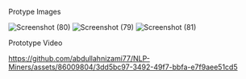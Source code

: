 Protype Images

![Screenshot (80)](https://github.com/abdullahnizami77/NLP-Miners/assets/86009804/3e72c756-eaec-4036-8a89-cb060765ea43)
![Screenshot (79)](https://github.com/abdullahnizami77/NLP-Miners/assets/86009804/e3d0aa73-fb15-49a2-909a-1cca70395a4e)
![Screenshot (81)](https://github.com/abdullahnizami77/NLP-Miners/assets/86009804/ec5a6739-a73b-4ea5-9bf7-ab5108338610)

Prototype Video


https://github.com/abdullahnizami77/NLP-Miners/assets/86009804/3dd5bc97-3492-49f7-bbfa-e7f9aee51cd5

